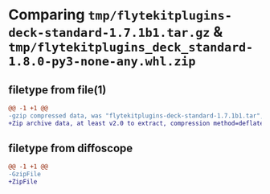 # Comparing `tmp/flytekitplugins-deck-standard-1.7.1b1.tar.gz` & `tmp/flytekitplugins_deck_standard-1.8.0-py3-none-any.whl.zip`

## filetype from file(1)

```diff
@@ -1 +1 @@
-gzip compressed data, was "flytekitplugins-deck-standard-1.7.1b1.tar", last modified: Tue Jun 27 22:00:53 2023, max compression
+Zip archive data, at least v2.0 to extract, compression method=deflate
```

## filetype from diffoscope

```diff
@@ -1 +1 @@
-GzipFile
+ZipFile
```

